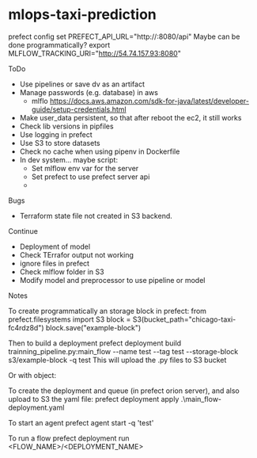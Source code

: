 # mlops-taxi-prediction

prefect config set PREFECT_API_URL="http://<external-ip>:8080/api" Maybe can be done programmatically?
export MLFLOW_TRACKING_URI="http://54.74.157.93:8080"

ToDo

- Use pipelines or save dv as an artifact
- Manage passwords (e.g. database) in aws
  - mlflo https://docs.aws.amazon.com/sdk-for-java/latest/developer-guide/setup-credentials.html
- Make user_data persistent, so that after reboot the ec2, it still works
- Check lib versions in pipfiles
- Use logging in prefect
- Use S3 to store datasets
- Check no cache when using pipenv in Dockerfile
- In dev system... maybe script: 
  - Set mlflow env var for the server
  - Set prefect to use prefect server api
  - 

Bugs
- Terraform state file not created in S3 backend.

Continue
- Deployment of model
- Check TErrafor output not working
- ignore files in prefect
- Check mlflow folder in S3
- Modify model and preprocessor to use pipeline or model

Notes

To create programmatically an storage block in prefect:
from prefect.filesystems import S3
block = S3(bucket_path="chicago-taxi-fc4rdz8d")
block.save("example-block")

Then to build a deployment
prefect deployment build trainning_pipeline.py:main_flow --name test --tag test --storage-block s3/example-block -q test
This will upload the .py files to S3 bucket

Or with object:

To create the deployment and queue (in prefect orion server), and also upload to S3 the yaml file:
prefect deployment apply .\main_flow-deployment.yaml

To start an agent
prefect agent start -q 'test'

To run a flow
prefect deployment run <FLOW_NAME>/<DEPLOYMENT_NAME>



